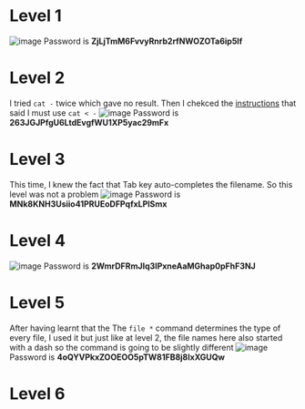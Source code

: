 # Level 1
![image](https://github.com/user-attachments/assets/731a18ae-9b31-4167-9bf2-ec989f6e73e5)
Password is **ZjLjTmM6FvvyRnrb2rfNWOZOTa6ip5If**

# Level 2
I tried `cat -` twice which gave no result. Then I chekced the [instructions](https://overthewire.org/wargames/bandit/bandit2.html) that said I must use `cat < -`
![image](https://github.com/user-attachments/assets/f4f6ca0d-045c-4770-87b9-e8eb9af1d356)
Password is **263JGJPfgU6LtdEvgfWU1XP5yac29mFx**

# Level 3
This time, I knew the fact that Tab key auto-completes the filename. So this level was not a problem
![image](https://github.com/user-attachments/assets/092cd7ed-017b-4a5d-a987-dcf87ea172a2)
Password is **MNk8KNH3Usiio41PRUEoDFPqfxLPlSmx**

# Level 4
![image](https://github.com/user-attachments/assets/64fc4da8-0f01-45ae-a871-84b2bba3a3f8)
Password is **2WmrDFRmJIq3IPxneAaMGhap0pFhF3NJ**

# Level 5
After having learnt that the The `file *` command determines the type of every file, I used it but just like at level 2, the file names here also started with a dash so the command is going to be slightly different
![image](https://github.com/user-attachments/assets/4a127284-4b02-4364-b2d4-9702828576df)
Password is **4oQYVPkxZOOEOO5pTW81FB8j8lxXGUQw**

# Level 6






